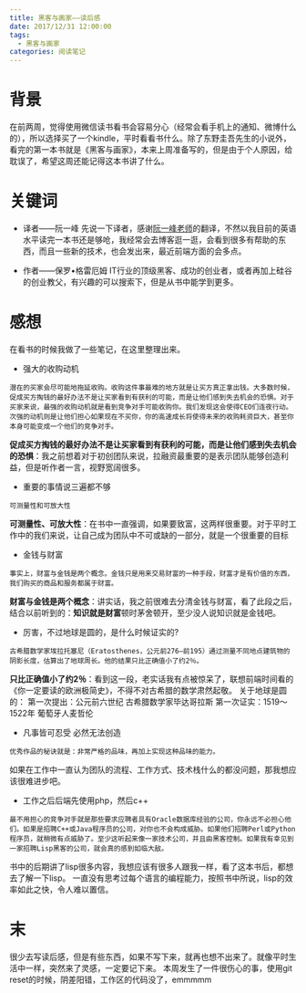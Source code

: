```yaml
---
title: 黑客与画家——读后感
date: 2017/12/31 12:00:00
tags:
  - 黑客与画家
categories: 阅读笔记
---
```


# 背景
在前两周，觉得使用微信读书看书会容易分心（经常会看手机上的通知、微博什么的），所以选择买了一个kindle，平时看看书什么。除了东野圭吾先生的小说外，看完的第一本书就是《黑客与画家》，本来上周准备写的，但是由于个人原因，给耽误了，希望这周还能记得这本书讲了什么。

<!-- more -->

# 关键词
- 译者——阮一峰
先说一下译者，感谢[阮一峰老师](http://www.ruanyifeng.com/blog/)的翻译，不然以我目前的英语水平读完一本书还是够呛，我经常会去博客逛一逛，会看到很多有帮助的东西，而且一些新的技术，也会发出来，最近前端方面的会多点。

- 作者——保罗•格雷厄姆
IT行业的顶级黑客、成功的创业者，或者再加上硅谷的创业教父，有兴趣的可以搜索下，但是从书中能学到更多。

# 感想
在看书的时候我做了一些笔记，在这里整理出来。

- 强大的收购动机
```
潜在的买家会尽可能地拖延收购。收购这件事最难的地方就是让买方真正拿出钱。大多数时候，促成买方掏钱的最好办法不是让买家看到有获利的可能，而是让他们感到失去机会的恐惧。对于买家来说，最强的收购动机就是看到竞争对手可能收购你。我们发现这会使得CEO们连夜行动。次强的动机则是让他们担心如果现在不买你，你的高速成长将使得未来的收购耗资巨大，甚至你本身可能变成一个他们的竞争对手。
```
  **促成买方掏钱的最好办法不是让买家看到有获利的可能，而是让他们感到失去机会的恐惧**：我之前想着对于初创团队来说，拉融资最重要的是表示团队能够创造利益，但是听作者一言，视野宽阔很多。

- 重要的事情说三遍都不够
```
可测量性和可放大性
```
  **可测量性、可放大性**：在书中一直强调，如果要致富，这两样很重要。对于平时工作中的我们来说，让自己成为团队中不可或缺的一部分，就是一个很重要的目标

- 金钱与财富
```
事实上，财富与金钱是两个概念。金钱只是用来交易财富的一种手段，财富才是有价值的东西，我们购买的商品和服务都属于财富。
```
  **财富与金钱是两个概念**：讲实话，我之前很难去分清金钱与财富，看了此段之后，结合以前听到的：**知识就是财富**顿时茅舍顿开，至少没人说知识就是金钱吧。  

- 厉害，不过地球是圆的，是什么时候证实的?
```
古希腊数学家埃拉托塞尼（Eratosthenes，公元前276—前195）通过测量不同地点建筑物的阴影长度，估算出了地球周长。他的结果只比正确值小了约2％。
```
  **只比正确值小了约2％**：看到这一段，老实话我有点被惊呆了，联想前端时间看的《你一定要读的欧洲极简史》，不得不对古希腊的数学肃然起敬。
  关于地球是圆的：
    第一次提出：公元前六世纪 古希腊数学家毕达哥拉斯
    第一次证实：1519～1522年 葡萄牙人麦哲伦

- 凡事皆可忍受 必然无法创造
```
优秀作品的秘诀就是：非常严格的品味，再加上实现这种品味的能力。
```
  如果在工作中一直认为团队的流程、工作方式、技术栈什么的都没问题，那我想应该很难进步吧。

- 工作之后后端先使用php，然后c++
```
最不用担心的竞争对手就是那些要求应聘者具有Oracle数据库经验的公司，你永远不必担心他们。如果是招聘C++或Java程序员的公司，对你也不会构成威胁。如果他们招聘Perl或Python程序员，就稍微有点威胁了。至少这听起来像一家技术公司，并且由黑客控制。如果我有幸见到一家招聘Lisp黑客的公司，就会真的感到如临大敌。
```
  书中的后期讲了lisp很多内容，我想应该有很多人跟我一样，看了这本书后，都想去了解一下lisp。
  一直没有思考过每个语言的编程能力，按照书中所说，lisp的效率如此之快，令人难以置信。

# 末
很少去写读后感，但是有些东西，如果不写下来，就再也想不出来了。就像平时生活中一样，突然来了灵感，一定要记下来。
本周发生了一件很伤心的事，使用git reset的时候，阴差阳错，工作区的代码没了，emmmmm
